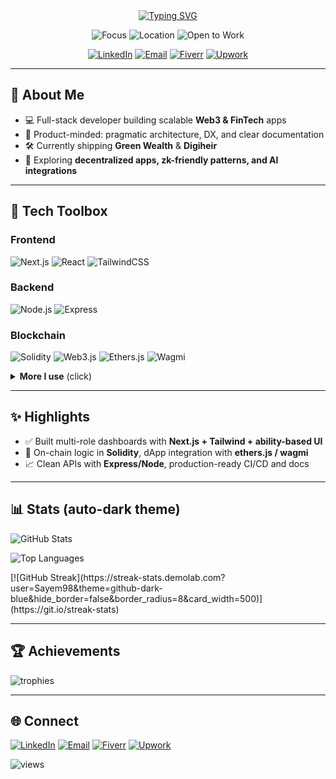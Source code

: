 <!-- Profile Header -->
<div align="center">

<!-- Typing banner -->
<a href="https://github.com/Sayem98">
  <img src="https://readme-typing-svg.demolab.com?font=Geist+Mono&weight=600&size=28&pause=800&center=true&vCenter=true&width=700&lines=Hi%2C+I'm+Sayem+%F0%9F%91%8B;Full-stack+%7C+Web3+%7C+FinTech+Builder;Node.js+%7C+Next.js+%7C+Solidity+%7C+Ethers.js;Shipping+Green+Wealth+%26+Digiheir" alt="Typing SVG" />
</a>

<!-- Quick badges -->
<p>
  <img alt="Focus" src="https://img.shields.io/badge/Focus-Web3%20%26%20FinTech-7A5AF8?style=for-the-badge" />
  <img alt="Location" src="https://img.shields.io/badge/Base-Dhaka-0EA5E9?style=for-the-badge" />
  <img alt="Open to Work" src="https://img.shields.io/badge/Available-Freelance-22C55E?style=for-the-badge" />
</p>

<!-- Socials -->
<p>
  <a href="https://www.linkedin.com/in/sayem-abedin/"><img alt="LinkedIn" src="https://img.shields.io/badge/LinkedIn-0A66C2?logo=linkedin&logoColor=white&style=for-the-badge"></a>
  <a href="mailto:sayemabedin.bd@gmail.com"><img alt="Email" src="https://img.shields.io/badge/Email-D14836?logo=gmail&logoColor=white&style=for-the-badge"></a>
  <a href="https://www.fiverr.com/sayem_abedin/"><img alt="Fiverr" src="https://img.shields.io/badge/Fiverr-1DBF73?logo=fiverr&logoColor=white&style=for-the-badge"></a>
  <a href="https://www.upwork.com/freelancers/~01ed29c46ac701c056"><img alt="Upwork" src="https://img.shields.io/badge/Upwork-6FDA44?logo=upwork&logoColor=white&style=for-the-badge"></a>
</p>

</div>

---

## 🚀 About Me
- 💻 Full-stack developer building scalable **Web3 & FinTech** apps  
- 🧭 Product-minded: pragmatic architecture, DX, and clear documentation  
- 🛠 Currently shipping **Green Wealth** & **Digiheir**  
- 🌱 Exploring **decentralized apps, zk-friendly patterns, and AI integrations**

---

## 🧰 Tech Toolbox

### Frontend
<p>
  <img alt="Next.js" src="https://img.shields.io/badge/Next.js-000000?logo=nextdotjs&logoColor=white&style=for-the-badge" />
  <img alt="React" src="https://img.shields.io/badge/React-20232a?logo=react&logoColor=61DAFB&style=for-the-badge" />
  <img alt="TailwindCSS" src="https://img.shields.io/badge/TailwindCSS-0ea5e9?logo=tailwindcss&logoColor=white&style=for-the-badge" />
</p>

### Backend
<p>
  <img alt="Node.js" src="https://img.shields.io/badge/Node.js-339933?logo=nodedotjs&logoColor=white&style=for-the-badge" />
  <img alt="Express" src="https://img.shields.io/badge/Express-000000?logo=express&logoColor=white&style=for-the-badge" />
</p>

### Blockchain
<p>
  <img alt="Solidity" src="https://img.shields.io/badge/Solidity-363636?logo=solidity&logoColor=white&style=for-the-badge" />
  <img alt="Web3.js" src="https://img.shields.io/badge/Web3.js-F16822?logo=web3dotjs&logoColor=white&style=for-the-badge" />
  <img alt="Ethers.js" src="https://img.shields.io/badge/Ethers.js-3C3C3D?logo=ethereum&logoColor=white&style=for-the-badge" />
  <img alt="Wagmi" src="https://img.shields.io/badge/wagmi-111827?style=for-the-badge" />
</p>

<details>
  <summary><b>More I use</b> (click)</summary>
  <br>
  <img alt="TypeScript" src="https://img.shields.io/badge/TypeScript-3178C6?logo=typescript&logoColor=white&style=flat">&nbsp;
  <img alt="PostgreSQL" src="https://img.shields.io/badge/PostgreSQL-316192?logo=postgresql&logoColor=white&style=flat">&nbsp;
  <img alt="MongoDB" src="https://img.shields.io/badge/MongoDB-4EA94B?logo=mongodb&logoColor=white&style=flat">&nbsp;
  <img alt="Prisma" src="https://img.shields.io/badge/Prisma-2D3748?logo=prisma&logoColor=white&style=flat">&nbsp;
  <img alt="Docker" src="https://img.shields.io/badge/Docker-2496ED?logo=docker&logoColor=white&style=flat">
</details>

---

## ✨ Highlights
- ✅ Built multi-role dashboards with **Next.js + Tailwind + ability-based UI**
- 🔐 On-chain logic in **Solidity**, dApp integration with **ethers.js / wagmi**
- 📈 Clean APIs with **Express/Node**, production-ready CI/CD and docs

---



## 📊 Stats (auto-dark theme)

<p align="left">
  <!-- GitHub Stats -->
  <picture>
    <source media="(prefers-color-scheme: dark)" srcset="https://github-readme-stats.vercel.app/api?username=Sayem98&show_icons=true&count_private=true&hide_rank=false&theme=tokyonight" />
    <source media="(prefers-color-scheme: light)" srcset="https://github-readme-stats.vercel.app/api?username=Sayem98&show_icons=true&count_private=true&hide_rank=false&theme=default" />
    <img alt="GitHub Stats" src="https://github-readme-stats.vercel.app/api?username=Sayem98&show_icons=true&count_private=true" />
  </picture>
</p>

<p align="left">
  <!-- Top Languages -->
  <picture>
    <source media="(prefers-color-scheme: dark)" srcset="https://github-readme-stats.vercel.app/api/top-langs/?username=Sayem98&layout=compact&theme=tokyonight&hide=css,html" />
    <source media="(prefers-color-scheme: light)" srcset="https://github-readme-stats.vercel.app/api/top-langs/?username=Sayem98&layout=compact&theme=default&hide=css,html" />
    <img alt="Top Languages" src="https://github-readme-stats.vercel.app/api/top-langs/?username=Sayem98&layout=compact&hide=css,html" />
  </picture>
</p>

<!-- Streak (optional) -->
<p align="left">
 [![GitHub Streak](https://streak-stats.demolab.com?user=Sayem98&theme=github-dark-blue&hide_border=false&border_radius=8&card_width=500)](https://git.io/streak-stats)
</p>

---

## 🏆 Achievements
<p>
  <img src="https://github-profile-trophy.vercel.app/?username=Sayem98&theme=onedark&no-frame=true&row=1&column=6&margin-w=8" alt="trophies" />
</p>

---

## 🌐 Connect
<p>
  <a href="https://www.linkedin.com/in/sayem-abedin/"><img alt="LinkedIn" src="https://img.shields.io/badge/LinkedIn-0A66C2?logo=linkedin&logoColor=white&style=for-the-badge"></a>
  <a href="mailto:sayemabedin.bd@gmail.com"><img alt="Email" src="https://img.shields.io/badge/Email-D14836?logo=gmail&logoColor=white&style=for-the-badge"></a>
  <a href="https://www.fiverr.com/sayem_abedin/"><img alt="Fiverr" src="https://img.shields.io/badge/Fiverr-1DBF73?logo=fiverr&logoColor=white&style=for-the-badge"></a>
  <a href="https://www.upwork.com/freelancers/~01ed29c46ac701c056"><img alt="Upwork" src="https://img.shields.io/badge/Upwork-6FDA44?logo=upwork&logoColor=white&style=for-the-badge"></a>
</p>

<!-- Profile Views (optional) -->
<p><img src="https://komarev.com/ghpvc/?username=Sayem98&label=Profile%20Views&color=7C3AED&style=flat" alt="views" /></p>

